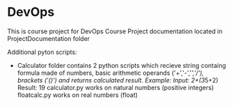 # DevOps
This is course project for DevOps Course
Project documentation located in ProjectDocumentation folder


Additional pyton scripts:
- Calculator folder contains 2 python scripts which recieve string containg formula made of numbers, basic arithmetic operands ('+','-','*','/'),
  brackets ('()') and returns calculated result.
  Example: Input: 2+(3*5+2) Result: 19
  calculator.py works on natural numbers (positive integers)
  floatcalc.py works on real numbers (float)


